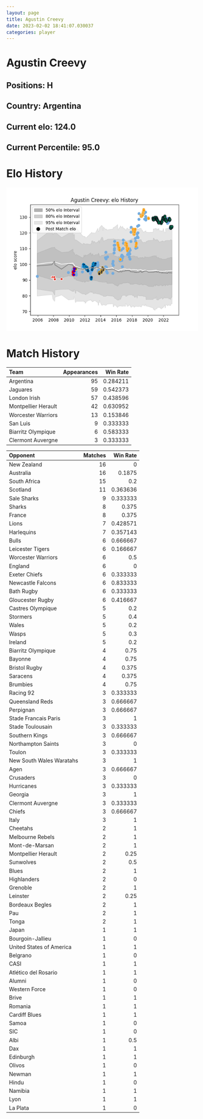 ```yaml
---  
layout: page  
title: Agustin Creevy  
date: 2023-02-02 18:41:07.030037  
categories: player  
---
```

# Agustin Creevy

## Positions: H

## Country: Argentina

## Current elo: 124.0

## Current Percentile: 95.0

# Elo History


![elo history](history_AgustinCreevy.png)
# Match History


| Team                |   Appearances |   Win Rate |
|:--------------------|--------------:|-----------:|
| Argentina           |            95 |   0.284211 |
| Jaguares            |            59 |   0.542373 |
| London Irish        |            57 |   0.438596 |
| Montpellier Herault |            42 |   0.630952 |
| Worcester Warriors  |            13 |   0.153846 |
| San Luis            |             9 |   0.333333 |
| Biarritz Olympique  |             6 |   0.583333 |
| Clermont Auvergne   |             3 |   0.333333 |

| Opponent                 |   Matches |   Win Rate |
|:-------------------------|----------:|-----------:|
| New Zealand              |        16 |   0        |
| Australia                |        16 |   0.1875   |
| South Africa             |        15 |   0.2      |
| Scotland                 |        11 |   0.363636 |
| Sale Sharks              |         9 |   0.333333 |
| Sharks                   |         8 |   0.375    |
| France                   |         8 |   0.375    |
| Lions                    |         7 |   0.428571 |
| Harlequins               |         7 |   0.357143 |
| Bulls                    |         6 |   0.666667 |
| Leicester Tigers         |         6 |   0.166667 |
| Worcester Warriors       |         6 |   0.5      |
| England                  |         6 |   0        |
| Exeter Chiefs            |         6 |   0.333333 |
| Newcastle Falcons        |         6 |   0.833333 |
| Bath Rugby               |         6 |   0.333333 |
| Gloucester Rugby         |         6 |   0.416667 |
| Castres Olympique        |         5 |   0.2      |
| Stormers                 |         5 |   0.4      |
| Wales                    |         5 |   0.2      |
| Wasps                    |         5 |   0.3      |
| Ireland                  |         5 |   0.2      |
| Biarritz Olympique       |         4 |   0.75     |
| Bayonne                  |         4 |   0.75     |
| Bristol Rugby            |         4 |   0.375    |
| Saracens                 |         4 |   0.375    |
| Brumbies                 |         4 |   0.75     |
| Racing 92                |         3 |   0.333333 |
| Queensland Reds          |         3 |   0.666667 |
| Perpignan                |         3 |   0.666667 |
| Stade Francais Paris     |         3 |   1        |
| Stade Toulousain         |         3 |   0.333333 |
| Southern Kings           |         3 |   0.666667 |
| Northampton Saints       |         3 |   0        |
| Toulon                   |         3 |   0.333333 |
| New South Wales Waratahs |         3 |   1        |
| Agen                     |         3 |   0.666667 |
| Crusaders                |         3 |   0        |
| Hurricanes               |         3 |   0.333333 |
| Georgia                  |         3 |   1        |
| Clermont Auvergne        |         3 |   0.333333 |
| Chiefs                   |         3 |   0.666667 |
| Italy                    |         3 |   1        |
| Cheetahs                 |         2 |   1        |
| Melbourne Rebels         |         2 |   1        |
| Mont-de-Marsan           |         2 |   1        |
| Montpellier Herault      |         2 |   0.25     |
| Sunwolves                |         2 |   0.5      |
| Blues                    |         2 |   1        |
| Highlanders              |         2 |   0        |
| Grenoble                 |         2 |   1        |
| Leinster                 |         2 |   0.25     |
| Bordeaux Begles          |         2 |   1        |
| Pau                      |         2 |   1        |
| Tonga                    |         2 |   1        |
| Japan                    |         1 |   1        |
| Bourgoin-Jallieu         |         1 |   0        |
| United States of America |         1 |   1        |
| Belgrano                 |         1 |   0        |
| CASI                     |         1 |   1        |
| Atlético del Rosario     |         1 |   1        |
| Alumni                   |         1 |   0        |
| Western Force            |         1 |   0        |
| Brive                    |         1 |   1        |
| Romania                  |         1 |   1        |
| Cardiff Blues            |         1 |   1        |
| Samoa                    |         1 |   0        |
| SIC                      |         1 |   0        |
| Albi                     |         1 |   0.5      |
| Dax                      |         1 |   1        |
| Edinburgh                |         1 |   1        |
| Olivos                   |         1 |   0        |
| Newman                   |         1 |   1        |
| Hindu                    |         1 |   0        |
| Namibia                  |         1 |   1        |
| Lyon                     |         1 |   1        |
| La Plata                 |         1 |   0        |